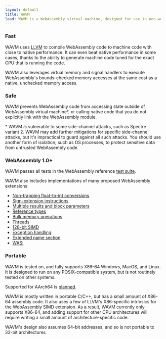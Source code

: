 ```yaml
---
layout: default
title: WAVM
lead: WAVM is a WebAssembly virtual machine, designed for use in non-web applications.
---
```

<div class="row">
  <div class="col-xs-12 col-md-6">
    <h3>Fast</h3>
    <p>WAVM uses <a href="https://llvm.org/">LLVM</a> to compile WebAssembly code to machine code with close to native performance. It can even beat native performance in some cases, thanks to the ability to generate machine code tuned for the exact CPU that is running the code.</p>
    <p>WAVM also leverages virtual memory and signal handlers to execute WebAssembly's bounds-checked memory accesses at the same cost as a native, unchecked memory access.</p>
  </div>
  <div class="col-xs-12 col-md-6">
    <h3>Safe</h3>
    <p>WAVM prevents WebAssembly code from accessing state outside of WebAssembly virtual machine*, or calling native code that you do not explicitly link with the WebAssembly module.</p>
    <p class="footnote">* WAVM <i>is</i> vulnerable to some side-channel attacks, such as Spectre variant 2. WAVM may add further mitigations for specific side-channel attacks, but it's impractical to guard against all such attacks. You should use another form of isolation, such as OS processes, to protect sensitive data from untrusted WebAssembly code.</p>
  </div>
</div>
<div class="row">
  <div class="col-xs-12 col-md-6">
    <h3>WebAssembly 1.0+</h3>
    <p>WAVM passes all tests in the WebAssembly reference <a href="https://github.com/WebAssembly/spec/tree/master/test/core">test suite</a>.</p>
    <p>WAVM also includes implementations of many proposed WebAssembly extensions:</p>
    <ul>
      <li><a href="https://github.com/WebAssembly/nontrapping-float-to-int-conversions">Non-trapping float-to-int conversions</a></li>
      <li><a href="https://github.com/WebAssembly/sign-extension-ops">Sign-extension instructions</a></li>
      <li><a href="https://github.com/WebAssembly/multi-value">Multiple results and block parameters</a></li>
      <li><a href="https://github.com/WebAssembly/reference-types">Reference types</a></li>
      <li><a href="https://github.com/webassembly/bulk-memory-operations">Bulk memory operations</a></li>
      <li><a href="https://github.com/WebAssembly/threads">Threads</a></li>
      <li><a href="https://github.com/WebAssembly/simd">128-bit SIMD</a></li>
      <li><a href="https://github.com/WebAssembly/exception-handling">Exception handling</a></li>
      <li><a href="https://github.com/WebAssembly/extended-name-section">Extended name section</a></li>
      <li><a href="https://github.com/WebAssembly/WASI">WASI</a></li>
    </ul>
  </div>
  <div class="col-xs-12 col-md-6">
    <h3>Portable</h3>
    <p>WAVM is tested on, and fully supports X86-64 Windows, MacOS, and Linux. It is designed to run on any POSIX-compatible system, but is not routinely tested on other systems.</p>
    <p>Supported for AArch64 is <a href="https://github.com/WAVM/WAVM/issues/76">planned</a>.</p>
    <p>WAVM is mostly written in portable C/C++, but has a small amount of X86-64 assembly code. It also uses a few of LLVM's X86-specific intrinsics for the WebAssembly SIMD extension. As a result, WAVM currently only supports X86-64, and adding support for other CPU architectures will require writing a small amount of architecture-specific code.</p>
    <p>WAVM's design also assumes 64-bit addresses, and so is not portable to 32-bit architectures.</p>
  </div>
</div>